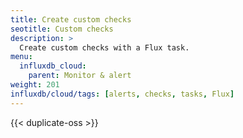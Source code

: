 ```yaml
---
title: Create custom checks
seotitle: Custom checks
description: >
  Create custom checks with a Flux task.
menu:
  influxdb_cloud:
    parent: Monitor & alert
weight: 201
influxdb/cloud/tags: [alerts, checks, tasks, Flux]
---
```


{{< duplicate-oss >}}
